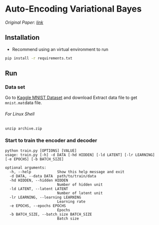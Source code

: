# Auto-Encoding Variational Bayes

_Original Paper: [link](https://arxiv.org/abs/1312.6114)_


## Installation
* Recommend using an virtual environment to run
```bash
pip install -r requirements.txt
```

## Run

### Data set
Go to [Kaggle MNIST Dataset](https://www.kaggle.com/avnishnish/mnist-original) and download
Extract data file to get `mnist.mat`data file.

###### For Linux Shell

```shell
unzip archive.zip 
```


### Start to train the encoder and decoder
```shell
python train.py [OPTIONS] [VALUE]
usage: train.py [-h] -d DATA [-hd HIDDEN] [-ld LATENT] [-lr LEARNING] [-e EPOCHS] [-b BATCH_SIZE]

optional arguments:
  -h, --help            Show this help message and exit
  -d DATA, --data DATA  path/to/train/data
  -hd HIDDEN, --hidden HIDDEN
                        Number of hidden unit
  -ld LATENT, --latent LATENT
                        Number of latent unit
  -lr LEARNING, --learning LEARNING
                        Learning rate
  -e EPOCHS, --epochs EPOCHS
                        Epochs
  -b BATCH_SIZE, --batch_size BATCH_SIZE
                        Batch size
```


